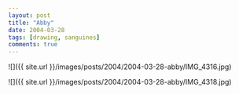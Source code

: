 ```yaml
---
layout: post
title: "Abby"
date: 2004-03-28
tags: [drawing, sanguines]
comments: true
---
```

![]({{ site.url }}/images/posts/2004/2004-03-28-abby/IMG_4316.jpg)

![]({{ site.url }}/images/posts/2004/2004-03-28-abby/IMG_4318.jpg)

